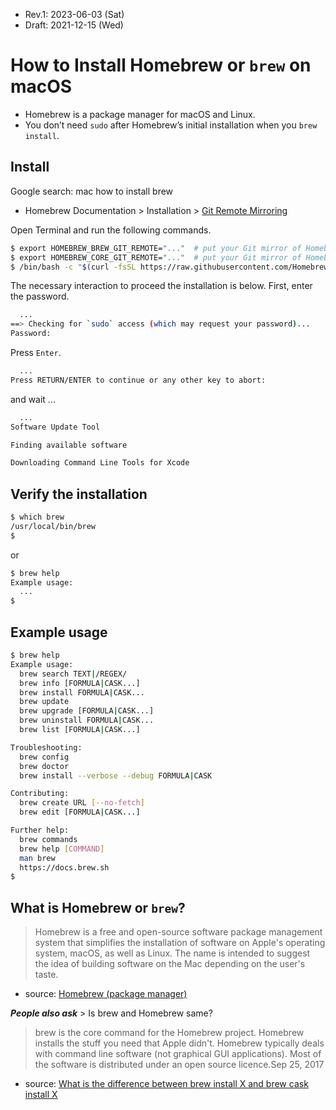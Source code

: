 * Rev.1: 2023-06-03 (Sat)
* Draft: 2021-12-15 (Wed)

# How to Install Homebrew or `brew` on macOS
* Homebrew is a package manager for macOS and Linux.
* You don’t need `sudo` after Homebrew’s initial installation when you `brew install`.

## Install
Google search: mac how to install brew
* Homebrew Documentation > Installation > [Git Remote Mirroring](https://docs.brew.sh/Installation#git-remote-mirroring)

Open Terminal and run the following commands.
```bash
$ export HOMEBREW_BREW_GIT_REMOTE="..."  # put your Git mirror of Homebrew/brew here
$ export HOMEBREW_CORE_GIT_REMOTE="..."  # put your Git mirror of Homebrew/homebrew-core here
$ /bin/bash -c "$(curl -fsSL https://raw.githubusercontent.com/Homebrew/install/master/install.sh)"
```

The necessary interaction to proceed the installation is below.
First, enter the password.
```bash
  ...
==> Checking for `sudo` access (which may request your password)...
Password: 
```
Press `Enter`.
```bash
  ...
Press RETURN/ENTER to continue or any other key to abort:
```
and wait ...
```bash
  ...
Software Update Tool

Finding available software

Downloading Command Line Tools for Xcode
```
## Verify the installation
```bash
$ which brew
/usr/local/bin/brew
$
```
or
```bash
$ brew help
Example usage:
  ...
$
```

## Example usage
```bash
$ brew help
Example usage:
  brew search TEXT|/REGEX/
  brew info [FORMULA|CASK...]
  brew install FORMULA|CASK...
  brew update
  brew upgrade [FORMULA|CASK...]
  brew uninstall FORMULA|CASK...
  brew list [FORMULA|CASK...]

Troubleshooting:
  brew config
  brew doctor
  brew install --verbose --debug FORMULA|CASK

Contributing:
  brew create URL [--no-fetch]
  brew edit [FORMULA|CASK...]

Further help:
  brew commands
  brew help [COMMAND]
  man brew
  https://docs.brew.sh
$
```

## What is Homebrew or `brew`?
> Homebrew is a free and open-source software package management system that simplifies the installation of software on Apple's operating system, macOS, as well as Linux. The name is intended to suggest the idea of building software on the Mac depending on the user's taste.
- source: [Homebrew (package manager)](https://en.wikipedia.org/wiki/Homebrew_(package_manager))

***People also ask*** > Is brew and Homebrew same?
> brew is the core command for the Homebrew project. Homebrew installs the stuff you need that Apple didn't. Homebrew typically deals with command line software (not graphical GUI applications). Most of the software is distributed under an open source licence.Sep 25, 2017
- source: [What is the difference between brew install X and brew cask install X](https://stackoverflow.com/questions/46403937/what-is-the-difference-between-brew-install-x-and-brew-cask-install-x#:~:text=brew%20is%20the%20core%20command%20for%20the%20Homebrew%20project.&text=Homebrew%20installs%20the%20stuff%20you,under%20an%20open%20source%20licence.)

